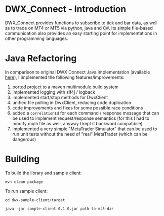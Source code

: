 # DWX_Connect - Introduction

DWX_Connect provides functions to subscribe to tick and bar data, as well as to trade on MT4 or MT5 via python, java and C#. Its simple file-based communication also provides an easy starting point for implementations in other programming languages.

# Java Refactoring

In comparison to original DWX Connect Java implementation (available [here](https://github.com/darwinex/dwxconnect/tree/main/java)), I implemented the following features/improvements:

1. ported project to a maven multimodule build system
2. implemented logging with slf4j / logback
3. implemented start/stop methods for DwxClient
4. unified file polling in DwxClient, reducing code duplication
5. code improvements and fixes for some possible race conditions
6. added a `correlationId` for each command / response message that can be used to implement request/response semantics (for this I had to modify mql5 file as well, anyway I kept it backward compatibile)
7. implemented a very simple "MetaTrader Simulator" that can be used to run unit tests without the need of "real" MetaTrader (which can be dangerous)

# Building

To build the library and sample client:

`mvn clean package`

To run sample client:

`cd dwx-sample-client/target`

`java -jar sample-client-0.1.0.jar path-to-mt5-dir`

